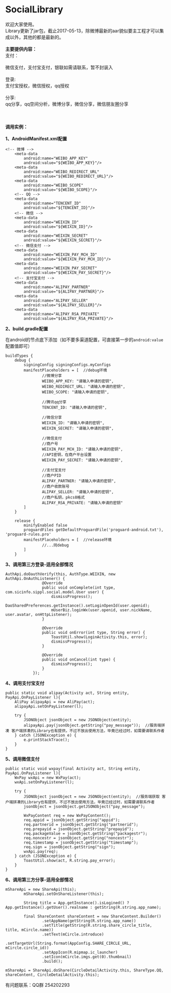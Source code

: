 # SocialLibrary
欢迎大家使用。<br>
Library更新了jar包，截止2017-05-13，除微博最新的aar貌似要主工程才可以集成以外，其他的都是最新的。<br><br>
<B>主要提供内容：</B><br>
支付：<br><br>
微信支付，支付宝支付，银联如需请联系，暂不封装入<br><br>
登录:<br>
支付宝授权，微信授权，qq授权<br><br>
分享:<br>
qq分享，qq空间分析，微博分享，微信分享，微信朋友圈分享
<br><br><br><br>
<B>调用实例：</B><br><br>
**1、AndroidManifest.xml配置**

	<!-- 微博 -->
        <meta-data
            android:name="WEIBO_APP_KEY"
            android:value="${WEIBO_APP_KEY}"/>
        <meta-data
            android:name="WEIBO_REDIRECT_URL"
            android:value="${WEIBO_REDIRECT_URL}"/>
        <meta-data
            android:name="WEIBO_SCOPE"
            android:value="${WEIBO_SCOPE}"/>
        <!-- QQ -->
        <meta-data
            android:name="TENCENT_ID"
            android:value="${TENCENT_ID}"/>
        <!-- 微信 -->
        <meta-data
            android:name="WEIXIN_ID"
            android:value="${WEIXIN_ID}"/>
        <meta-data
            android:name="WEIXIN_SECRET"
            android:value="${WEIXIN_SECRET}"/>
        <!-- 微信支付 -->
        <meta-data
            android:name="WEIXIN_PAY_MCH_ID"
            android:value="${WEIXIN_PAY_MCH_ID}"/>
        <meta-data
            android:name="WEIXIN_PAY_SECRET"
            android:value="${WEIXIN_PAY_SECRET}"/>
        <!-- 支付宝支付 -->
        <meta-data
            android:name="ALIPAY_PARTNER"
            android:value="${ALIPAY_PARTNER}"/>
        <meta-data
            android:name="ALIPAY_SELLER"
            android:value="${ALIPAY_SELLER}"/>
        <meta-data
            android:name="ALIPAY_RSA_PRIVATE"
            android:value="${ALIPAY_RSA_PRIVATE}"/>

**2、build.gradle配置**

在android的节点底下添加（如不要多渠道配置，可直接第一步的<code>android:value</code>配置值即可）

	buildTypes {
        debug {
            signingConfig signingConfigs.myConfigs
            manifestPlaceholders = [  //debug环境
                    //微博分享
                    WEIBO_APP_KEY: "请输入申请的密钥",
                    WEIBO_REDIRECT_URL: "请输入申请的密钥",
                    WEIBO_SCOPE: "请输入申请的密钥",

                    //腾讯qq分享
                    TENCENT_ID: "请输入申请的密钥",

                    //微信分享
                    WEIXIN_ID: "请输入申请的密钥",
                    WEIXIN_SECRET: "请输入申请的密钥",

                    //微信支付
                    //商户号
                    WEIXIN_PAY_MCH_ID: "请输入申请的密钥",
                    //API密钥，在商户平台设置
                    WEIXIN_PAY_SECRET: "请输入申请的密钥",

                    //支付宝支付
                    //商户PID
                    ALIPAY_PARTNER: "请输入申请的密钥",
                    //商户收款账号
                    ALIPAY_SELLER: "请输入申请的密钥",
                    //商户私钥，pkcs8格式
                    ALIPAY_RSA_PRIVATE: "请输入申请的密钥"
            ]
        }

        release {
            minifyEnabled false
            proguardFiles getDefaultProguardFile('proguard-android.txt'), 'proguard-rules.pro'
            manifestPlaceholders = [  //release环境
                    //...同debug
            ]
        }


**3、调用第三方登录-适用全部情况**

	AuthApi.doOauthVerify(this, AuthType.WEIXIN, new AuthApi.OnAuthListener() {
                    @Override
                    public void onComplete(int type, com.sicinfo.sippl.social.model.User user) {
                        dismissProgress();
                        DaoSharedPreferences.getInstance().setLoginOpenId(user.openid);
                        mUserBiz.loginWx(user.openid, user.nickName, user.avatar, onHttpListener);
                    }

                    @Override
                    public void onError(int type, String error) {
                        ToastUtil.show(LoginActivity.this, error);
                        dismissProgress();
                    }

                    @Override
                    public void onCancel(int type) {
                        dismissProgress();
                    }
                });

**4、调用支付宝支付**

	public static void alipay(Activity act, String entity, PayApi.OnPayListener l){
        AliPay alipayApi = new AliPay(act);
        alipayApi.setOnPayListener(l);

        try {
            JSONObject jsonObject = new JSONObject(entity);
            alipayApi.pay(jsonObject.getString("pay_message"));  //服务端拼凑 客户端拼凑的Library也有提供，不过不放出使用方法，毕竟已经过时，如需要请联系作者
        } catch (JSONException e) {
            e.printStackTrace();
        }
    }

**5、调用微信支付**

	public static void wxpay(final Activity act, String entity, PayApi.OnPayListener l){
        WxPay wxApi = new WxPay(act);
        wxApi.setOnPayListener(l);

        try {
            JSONObject jsonObject = new JSONObject(entity);  //服务端获取 客户端拼凑的Library也有提供，不过不放出使用方法，毕竟已经过时，如需要请联系作者
            jsonObject = jsonObject.getJSONObject("pay_message");

            WxPayContent req = new WxPayContent();
            req.appid = jsonObject.getString("appid");
            req.partnerid = jsonObject.getString("partnerid");
            req.prepayid = jsonObject.getString("prepayid");
            req.packageValue = jsonObject.getString("packagestr");
            req.noncestr = jsonObject.getString("noncestr");
            req.timestamp = jsonObject.getString("timestamp");
            req.sign = jsonObject.getString("sign");
            wxApi.pay(req);
        } catch (JSONException e) {
            ToastUtil.show(act, R.string.pay_error);
        }
    }
**6、调用第三方分享-适用全部情况**

	mShareApi = new ShareApi(this);
            mShareApi.setOnShareListener(this);

            String title = App.getInstance().isLogined() ? App.getInstance().getUser().realname : getString(R.string.app_name);

            final ShareContent shareContent = new ShareContent.Builder()
                    .setAppName(getString(R.string.app_name))
                    .setTitle(getString(R.string.share_circle_title, title, mCircle.name))
                    .setText(mCircle.introduce)
                    .setTargetUrl(String.format(AppConfig.SHARE_CIRCLE_URL, mCircle.circle_id))
                    .setAppIcon(R.mipmap.ic_launcher)
                    .setIcon(mCircle.imgs.get(0).thumbnail)
                    .build();

	mShareApi = ShareApi.doShare(CircleDetailActivity.this, ShareType.QQ, shareContent, CircleDetailActivity.this);

有问题联系：QQ群 254202293